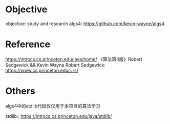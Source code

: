 # Objective
objective:  study and research
algs4:  https://github.com/kevin-wayne/algs4


# Reference
https://introcs.cs.princeton.edu/java/home/
《算法第4版》Robert Sedgewick && Kevin Wayne
Robert Sedgewick:  https://www.cs.princeton.edu/~rs/


# Others
algs4中的stdlib代码仅仅用于本项目的算法学习

stdlib:: https://introcs.cs.princeton.edu/java/stdlib/







